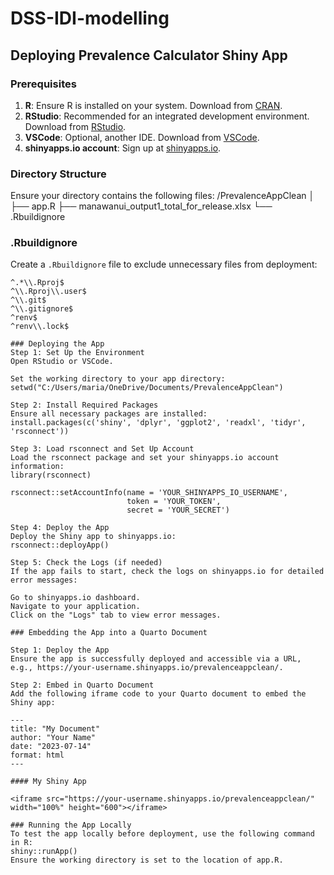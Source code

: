 # DSS-IDI-modelling

## Deploying Prevalence Calculator Shiny App
### Prerequisites

1. **R**: Ensure R is installed on your system. Download from [CRAN](https://cran.r-project.org/).
2. **RStudio**: Recommended for an integrated development environment. Download from [RStudio](https://rstudio.com/products/rstudio/download/).
3. **VSCode**: Optional, another IDE. Download from [VSCode](https://code.visualstudio.com/).
4. **shinyapps.io account**: Sign up at [shinyapps.io](https://www.shinyapps.io/).

### Directory Structure

Ensure your directory contains the following files:
/PrevalenceAppClean
│
├── app.R
├── manawanui_output1_total_for_release.xlsx
└── .Rbuildignore


### .Rbuildignore

Create a `.Rbuildignore` file to exclude unnecessary files from deployment:

```plain
^.*\\.Rproj$
^\\.Rproj\\.user$
^\\.git$
^\\.gitignore$
^renv$
^renv\\.lock$

### Deploying the App
Step 1: Set Up the Environment
Open RStudio or VSCode.

Set the working directory to your app directory:
setwd("C:/Users/maria/OneDrive/Documents/PrevalenceAppClean")

Step 2: Install Required Packages
Ensure all necessary packages are installed:
install.packages(c('shiny', 'dplyr', 'ggplot2', 'readxl', 'tidyr', 'rsconnect'))

Step 3: Load rsconnect and Set Up Account
Load the rsconnect package and set your shinyapps.io account information:
library(rsconnect)

rsconnect::setAccountInfo(name = 'YOUR_SHINYAPPS_IO_USERNAME',
                          token = 'YOUR_TOKEN',
                          secret = 'YOUR_SECRET')

Step 4: Deploy the App
Deploy the Shiny app to shinyapps.io:
rsconnect::deployApp()

Step 5: Check the Logs (if needed)
If the app fails to start, check the logs on shinyapps.io for detailed error messages:

Go to shinyapps.io dashboard.
Navigate to your application.
Click on the "Logs" tab to view error messages.

### Embedding the App into a Quarto Document

Step 1: Deploy the App
Ensure the app is successfully deployed and accessible via a URL, e.g., https://your-username.shinyapps.io/prevalenceappclean/.

Step 2: Embed in Quarto Document
Add the following iframe code to your Quarto document to embed the Shiny app:

---
title: "My Document"
author: "Your Name"
date: "2023-07-14"
format: html
---

#### My Shiny App

<iframe src="https://your-username.shinyapps.io/prevalenceappclean/" width="100%" height="600"></iframe>

### Running the App Locally
To test the app locally before deployment, use the following command in R:
shiny::runApp()
Ensure the working directory is set to the location of app.R.




